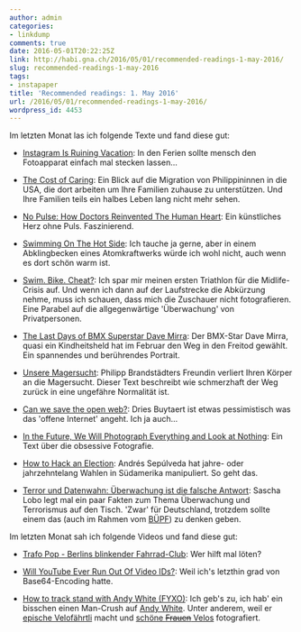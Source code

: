 ```yaml
---
author: admin
categories:
- linkdump
comments: true
date: 2016-05-01T20:22:25Z
link: http://habi.gna.ch/2016/05/01/recommended-readings-1-may-2016/
slug: recommended-readings-1-may-2016
tags:
- instapaper
title: 'Recommended readings: 1. May 2016'
url: /2016/05/01/recommended-readings-1-may-2016/
wordpress_id: 4453
---
```


Im letzten Monat las ich folgende Texte und fand diese gut:





  * [Instagram Is Ruining Vacation](https://backchannel.com/instagram-is-ruining-vacation-701086a67440?gi=82559e57a6b2): In den Ferien sollte mensch den Fotoapparat einfach mal stecken lassen...


  * [The Cost of Caring](http://www.newyorker.com/magazine/2016/04/11/the-sacrifices-of-an-immigrant-caregiver): Ein Blick auf die Migration von Philippininnen in die USA, die dort arbeiten um Ihre Familien zuhause zu unterstützen. Und Ihre Familien teils ein halbes Leben lang nicht mehr sehen.


  * [No Pulse: How Doctors Reinvented The Human Heart](http://www.popsci.com/science/article/2012-02/no-pulse-how-doctors-reinvented-human-heart): Ein künstliches Herz ohne Puls. Faszinierend.


  * [Swimming On The Hot Side](http://www.popsci.com/science/article/2012-03/swimming-hot-side): Ich tauche ja gerne, aber in einem Abklingbecken eines Atomkraftwerks würde ich wohl nicht, auch wenn es dort schön warm ist.


  * [Swim. Bike. Cheat?](http://www.nytimes.com/2016/04/10/sports/julie-miller-ironman-triathlon-cheat.html): Ich spar mir meinen ersten Triathlon für die Midlife-Crisis auf. Und wenn ich dann auf der Laufstrecke die Abkürzung nehme, muss ich schauen, dass mich die Zuschauer nicht fotografieren. Eine Parabel auf die allgegenwärtige 'Überwachung' von Privatpersonen.


  * [The Last Days of BMX Superstar Dave Mirra](http://nymag.com/daily/intelligencer/2016/04/bmx-dave-mirra-last-days.html): Der BMX-Star Dave Mirra, quasi ein Kindheitsheld hat im Februar den Weg in den Freitod gewählt. Ein spannendes und berührendes Portrait.


  * [Unsere Magersucht](https://blendle.com/item/bnl-geo-20160318-741): Philipp Brandstädters Freundin verliert Ihren Körper an die Magersucht. Dieser Text beschreibt wie schmerzhaft der Weg zurück in eine ungefähre Normalität ist.


  * [Can we save the open web?](http://buytaert.net/can-we-save-the-open-web): Dries Buytaert ist etwas pessimistisch was das 'offene Internet' angeht. Ich ja auch...


  * [In the Future, We Will Photograph Everything and Look at Nothing](http://www.newyorker.com/business/currency/in-the-future-we-will-photograph-everything-and-look-at-nothing): Ein Text über die obsessive Fotografie.


  * [How to Hack an Election](http://www.bloomberg.com/features/2016-how-to-hack-an-election/): Andrés Sepúlveda hat jahre- oder jahrzehntelang Wahlen in Südamerika manipuliert. So geht das.


  * [Terror und Datenwahn: Überwachung ist die falsche Antwort](http://www.spiegel.de/netzwelt/netzpolitik/sascha-lobo-ueber-is-terror-ueberwachung-ist-die-falsche-antwort-a-1084629.html): Sascha Lobo legt mal ein paar Fakten zum Thema Überwachung und Terrorismus auf den Tisch. 'Zwar' für Deutschland, trotzdem sollte einem das (auch im Rahmen vom [BÜPF](https://www.buepf.ch)) zu denken geben.



Im letzten Monat sah ich folgende Videos und fand diese gut:



  * [Trafo Pop - Berlins blinkender Fahrrad-Club](https://www.youtube.com/watch?v=Rxnos21Ono0): Wer hilft mal löten?


  * [Will YouTube Ever Run Out Of Video IDs?](https://www.youtube.com/watch?v=gocwRvLhDf8): Weil ich's letzthin grad von Base64-Encoding hatte.


  * [How to track stand with Andy White (FYXO)](https://www.youtube.com/watch?v=C97P7-HxsQg): Ich geb's zu, ich hab' ein bisschen einen Man-Crush auf [Andy White](http://fyxo.co). Unter anderem, weil er [epische Velofährtli](http://fyxo.co/ride-plains-trains-and-bicycles/) macht und [schöne <del>Frauen</del> Velos](http://fyxo.co/gallery/) fotografiert.


